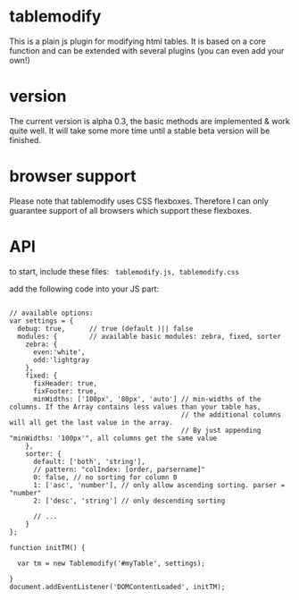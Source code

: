 # tablemodify

This is a plain js plugin for modifying html tables. It is based on a core function and can be extended with several plugins (you can even add your own!)

# version

The current version is alpha 0.3, the basic methods are implemented & work quite well. It will take some more time until a stable beta version will be finished. 

# browser support 

Please note that tablemodify uses CSS flexboxes. Therefore I can only guarantee support of all browsers which support these flexboxes.

# API

to start, include these files:
<code>
tablemodify.js,
tablemodify.css
</code>

add the following code into your JS part:

<pre><code>
// available options:
var settings = {
  debug: true,      // true (default )|| false 
  modules: {        // available basic modules: zebra, fixed, sorter
    zebra: {
      even:'white',
      odd:'lightgray
    },
    fixed: {
      fixHeader: true,
      fixFooter: true,
      minWidths: ['100px', '80px', 'auto'] // min-widths of the columns. If the Array contains less values than your table has,
                                           // the additional columns will all get the last value in the array.
                                           // By just appending "minWidths: '100px'", all columns get the same value
    }, 
    sorter: {
      default: ['both', 'string'],
      // pattern: "colIndex: [order, parsername]"
      0: false, // no sorting for column 0
      1: ['asc', 'number'], // only allow ascending sorting. parser = "number"
      2: ['desc', 'string'] // only descending sorting
      
      // ...
    }
};

function initTM() {

  var tm = new Tablemodify('#myTable', settings);

}
document.addEventListener('DOMContentLoaded', initTM);
</code></pre>
